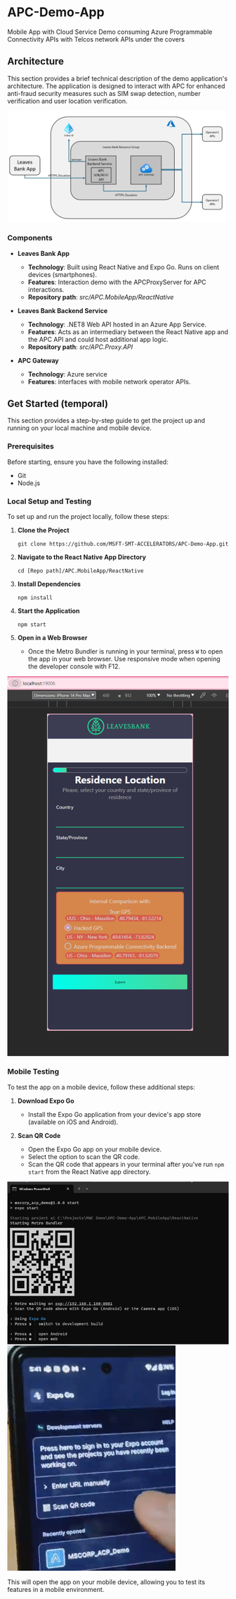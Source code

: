 # APC-Demo-App
Mobile App with Cloud Service Demo consuming Azure Programmable Connectivity APIs with Telcos network APIs under the covers

## Architecture

This section provides a brief technical description of the demo application's architecture. The application is designed to interact with APC for enhanced anti-fraud security measures such as SIM swap detection, number verification and user location verification.

![Architecture Diagram](image-13.png)

### Components

- **Leaves Bank App**
  - **Technology**: Built using React Native and Expo Go. Runs on client devices (smartphones).
  - **Features**: Interaction demo with the APCProxyServer for APC interactions.
  - **Repository path**: *src/APC.MobileApp/ReactNative*

- **Leaves Bank Backend Service**
  - **Technology**: .NET8 Web API hosted in an Azure App Service.
  - **Features**: Acts as an intermediary between the React Native app and the APC API and could host additional app logic.
  - **Repository path**: *src/APC.Proxy.API*

- **APC Gateway**
  - **Technology**: Azure service
  - **Features**:  interfaces with mobile network operator APIs.

## Get Started (temporal)

This section provides a step-by-step guide to get the project up and running on your local machine and mobile device.

### Prerequisites
Before starting, ensure you have the following installed:
- Git
- Node.js

### Local Setup and Testing

To set up and run the project locally, follow these steps:

1. **Clone the Project**
   ```
   git clone https://github.com/MSFT-SMT-ACCELERATORS/APC-Demo-App.git
   ```

2. **Navigate to the React Native App Directory**
   ```
   cd [Repo path]/APC.MobileApp/ReactNative
   ```

3. **Install Dependencies**
   ```
   npm install
   ```

4. **Start the Application**
   ```
   npm start
   ```

5. **Open in a Web Browser**
   - Once the Metro Bundler is running in your terminal, press `W` to open the app in your web browser. Use responsive mode when opening the developer console with F12.

![Dev Responsive](img/desktop.png)

### Mobile Testing

To test the app on a mobile device, follow these additional steps:

1. **Download Expo Go**
   - Install the Expo Go application from your device's app store (available on iOS and Android).

2. **Scan QR Code**
   - Open the Expo Go app on your mobile device.
   - Select the option to scan the QR code.
   - Scan the QR code that appears in your terminal after you've run `npm start` from the React Native app directory.

![QR Code](img/QR.png)
![Scan QR](img/scan.png)


This will open the app on your mobile device, allowing you to test its features in a mobile environment.

